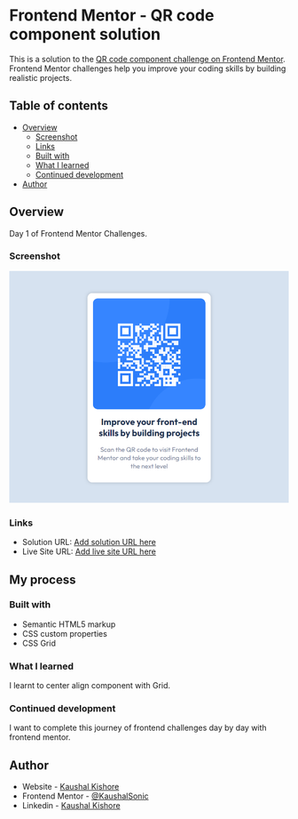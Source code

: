 # Frontend Mentor - QR code component solution

This is a solution to the [QR code component challenge on Frontend Mentor](https://www.frontendmentor.io/challenges/qr-code-component-iux_sIO_H). Frontend Mentor challenges help you improve your coding skills by building realistic projects. 

## Table of contents

- [Overview](#overview)
  - [Screenshot](#screenshot)
  - [Links](#links)
  - [Built with](#built-with)
  - [What I learned](#what-i-learned)
  - [Continued development](#continued-development)
- [Author](#author)

## Overview

Day 1 of Frontend Mentor Challenges.

### Screenshot

![](./solution%20ss/ss.png)


### Links

- Solution URL: [Add solution URL here](https://github.com/KaushalSonic/Frontend-Mentor/tree/main/Newbie%20Challenges/qr-code-component-main)
- Live Site URL: [Add live site URL here](https://qr-code-component-sable-eight.vercel.app/)

## My process

### Built with

- Semantic HTML5 markup
- CSS custom properties
- CSS Grid


### What I learned

I learnt to center align component with Grid.

### Continued development

I want to complete this journey of frontend challenges day by day with frontend mentor.

## Author

- Website - [Kaushal Kishore](https://my-portfolio-one-one.vercel.app/)
- Frontend Mentor - [@KaushalSonic](https://www.frontendmentor.io/profile/KaushalSonic)
- Linkedin - [Kaushal Kishore](https://www.linkedin.com/in/kaushal-kishore-b373111a8/)

